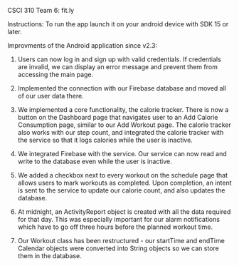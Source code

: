 CSCI 310
Team 6: fit.ly

Instructions:
To run the app launch it on your android device with SDK 15 or later.

Improvments of the Android application since v2.3:

1) Users can now log in and sign up with valid credentials. If credentials are invalid, we can display an error message and prevent them from accessing the main page.

2) Implemented the connection with our Firebase database and moved all of our user data there.

3) We implemented a core functionality, the calorie tracker. There is now a button on the Dashboard page that navigates user to an Add Calorie Consumption page, similar to our Add Workout page. The calorie tracker also works with our step count, and integrated the calorie tracker with the service so that it logs calories while the user is inactive.

4) We integrated Firebase with the service. Our service can now read and write to the database even while the user is inactive. 

5) We added a checkbox next to every workout on the schedule page that allows users to mark workouts as completed. Upon completion, an intent is sent to the service to update our calorie count, and also updates the database.

6) At midnight, an ActivityReport object is created with all the data required for that day. This was especially important for our alarm notifications which have to go off three hours before the planned workout time.

7) Our Workout class has been restructured - our startTime and endTime Calendar objects were converted into String objects so we can store them in the database. 
